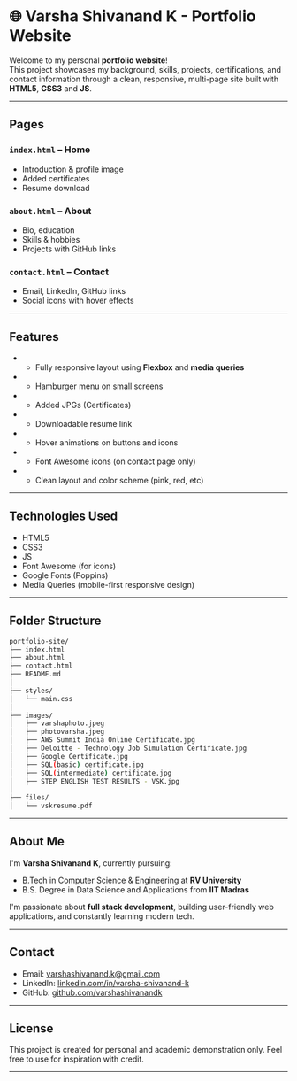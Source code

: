 # 🌐 Varsha Shivanand K - Portfolio Website

Welcome to my personal **portfolio website**!  
This project showcases my background, skills, projects, certifications, and contact information through a clean, responsive, multi-page site built with **HTML5**, **CSS3** and **JS**.

---

##  Pages

### `index.html` – Home
- Introduction & profile image
- Added certificates
- Resume download

###  `about.html` – About
- Bio, education
- Skills & hobbies
- Projects with GitHub links

###  `contact.html` – Contact
- Email, LinkedIn, GitHub links
- Social icons with hover effects

---

##  Features

- - Fully responsive layout using **Flexbox** and **media queries**
- - Hamburger menu on small screens
- - Added JPGs (Certificates)
- - Downloadable resume link
- - Hover animations on buttons and icons
- - Font Awesome icons (on contact page only)
- - Clean layout and color scheme (pink, red, etc)

---

##  Technologies Used

- HTML5  
- CSS3  
- JS
- Font Awesome (for icons)  
- Google Fonts (Poppins)  
- Media Queries (mobile-first responsive design)

---

##  Folder Structure
```bash
portfolio-site/
├── index.html
├── about.html
├── contact.html
├── README.md
│
├── styles/
│   └── main.css
│
├── images/
│   ├── varshaphoto.jpeg
│   ├── photovarsha.jpeg
│   ├── AWS Summit India Online Certificate.jpg
│   ├── Deloitte - Technology Job Simulation Certificate.jpg
│   ├── Google Certificate.jpg
│   ├── SQL(basic) certificate.jpg
│   ├── SQL(intermediate) certificate.jpg
│   ├── STEP ENGLISH TEST RESULTS - VSK.jpg
│
├── files/
│   └── vskresume.pdf

```

---

##  About Me

I'm **Varsha Shivanand K**, currently pursuing:
-  B.Tech in Computer Science & Engineering at **RV University**
-  B.S. Degree in Data Science and Applications from **IIT Madras**

I'm passionate about **full stack development**, building user-friendly web applications, and constantly learning modern tech.

---

##  Contact

-  Email: [varshashivanand.k@gmail.com](mailto:varshashivanand.k@gmail.com)  
-  LinkedIn: [linkedin.com/in/varsha-shivanand-k](https://www.linkedin.com/in/varsha-shivanand-k/)  
-  GitHub: [github.com/varshashivanandk](https://github.com/varshashivanandk)

---

##  License

This project is created for personal and academic demonstration only. Feel free to use for inspiration with credit.

---

